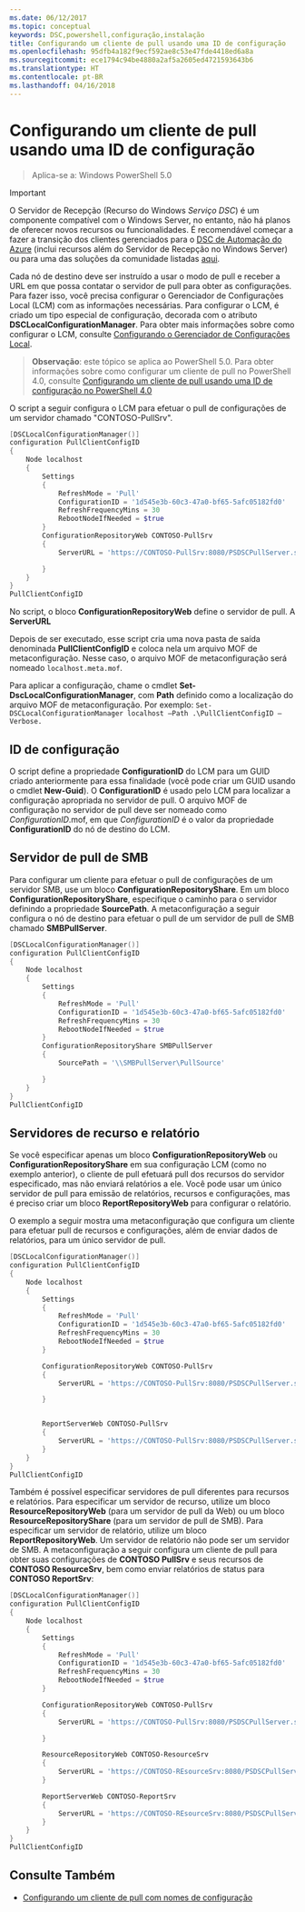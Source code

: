 ```yaml
---
ms.date: 06/12/2017
ms.topic: conceptual
keywords: DSC,powershell,configuração,instalação
title: Configurando um cliente de pull usando uma ID de configuração
ms.openlocfilehash: 95dfb4a182f9ecf592ae8c53e47fde4418ed6a8a
ms.sourcegitcommit: ece1794c94be4880a2af5a2605ed4721593643b6
ms.translationtype: HT
ms.contentlocale: pt-BR
ms.lasthandoff: 04/16/2018
---
```

# <a name="setting-up-a-pull-client-using-configuration-id"></a>Configurando um cliente de pull usando uma ID de configuração

> Aplica-se a: Windows PowerShell 5.0

> [!IMPORTANT]
> O Servidor de Recepção (Recurso do Windows *Serviço DSC*) é um componente compatível com o Windows Server, no entanto, não há planos de oferecer novos recursos ou funcionalidades. É recomendável começar a fazer a transição dos clientes gerenciados para o [DSC de Automação do Azure](/azure/automation/automation-dsc-getting-started) (inclui recursos além do Servidor de Recepção no Windows Server) ou para uma das soluções da comunidade listadas [aqui](pullserver.md#community-solutions-for-pull-service).

Cada nó de destino deve ser instruído a usar o modo de pull e receber a URL em que possa contatar o servidor de pull para obter as configurações. Para fazer isso, você precisa configurar o Gerenciador de Configurações Local (LCM) com as informações necessárias. Para configurar o LCM, é criado um tipo especial de configuração, decorada com o atributo **DSCLocalConfigurationManager**. Para obter mais informações sobre como configurar o LCM, consulte [Configurando o Gerenciador de Configurações Local](metaConfig.md).

> **Observação**: este tópico se aplica ao PowerShell 5.0. Para obter informações sobre como configurar um cliente de pull no PowerShell 4.0, consulte [Configurando um cliente de pull usando uma ID de configuração no PowerShell 4.0](pullClientConfigID4.md)

O script a seguir configura o LCM para efetuar o pull de configurações de um servidor chamado "CONTOSO-PullSrv".

```powershell
[DSCLocalConfigurationManager()]
configuration PullClientConfigID
{
    Node localhost
    {
        Settings
        {
            RefreshMode = 'Pull'
            ConfigurationID = '1d545e3b-60c3-47a0-bf65-5afc05182fd0'
            RefreshFrequencyMins = 30
            RebootNodeIfNeeded = $true
        }
        ConfigurationRepositoryWeb CONTOSO-PullSrv
        {
            ServerURL = 'https://CONTOSO-PullSrv:8080/PSDSCPullServer.svc'

        }
    }
}
PullClientConfigID
```

No script, o bloco **ConfigurationRepositoryWeb** define o servidor de pull. A **ServerURL**

Depois de ser executado, esse script cria uma nova pasta de saída denominada **PullClientConfigID** e coloca nela um arquivo MOF de metaconfiguração. Nesse caso, o arquivo MOF de metaconfiguração será nomeado `localhost.meta.mof`.

Para aplicar a configuração, chame o cmdlet **Set-DscLocalConfigurationManager**, com **Path** definido como a localização do arquivo MOF de metaconfiguração. Por exemplo: `Set-DSCLocalConfigurationManager localhost –Path .\PullClientConfigID –Verbose.`

## <a name="configuration-id"></a>ID de configuração

O script define a propriedade **ConfigurationID** do LCM para um GUID criado anteriormente para essa finalidade (você pode criar um GUID usando o cmdlet **New-Guid**). O **ConfigurationID** é usado pelo LCM para localizar a configuração apropriada no servidor de pull. O arquivo MOF de configuração no servidor de pull deve ser nomeado como _ConfigurationID_.mof, em que _ConfigurationID_ é o valor da propriedade **ConfigurationID** do nó de destino do LCM.

## <a name="smb-pull-server"></a>Servidor de pull de SMB

Para configurar um cliente para efetuar o pull de configurações de um servidor SMB, use um bloco **ConfigurationRepositoryShare**. Em um bloco **ConfigurationRepositoryShare**, especifique o caminho para o servidor definindo a propriedade **SourcePath**. A metaconfiguração a seguir configura o nó de destino para efetuar o pull de um servidor de pull de SMB chamado **SMBPullServer**.

```powershell
[DSCLocalConfigurationManager()]
configuration PullClientConfigID
{
    Node localhost
    {
        Settings
        {
            RefreshMode = 'Pull'
            ConfigurationID = '1d545e3b-60c3-47a0-bf65-5afc05182fd0'
            RefreshFrequencyMins = 30
            RebootNodeIfNeeded = $true
        }
        ConfigurationRepositoryShare SMBPullServer
        {
            SourcePath = '\\SMBPullServer\PullSource'

        }
    }
}
PullClientConfigID
```

## <a name="resource-and-report-servers"></a>Servidores de recurso e relatório

Se você especificar apenas um bloco **ConfigurationRepositoryWeb** ou **ConfigurationRepositoryShare** em sua configuração LCM (como no exemplo anterior), o cliente de pull efetuará pull dos recursos do servidor especificado, mas não enviará relatórios a ele. Você pode usar um único servidor de pull para emissão de relatórios, recursos e configurações, mas é preciso criar um bloco **ReportRepositoryWeb** para configurar o relatório.

O exemplo a seguir mostra uma metaconfiguração que configura um cliente para efetuar pull de recursos e configurações, além de enviar dados de relatórios, para um único servidor de pull.

```powershell
[DSCLocalConfigurationManager()]
configuration PullClientConfigID
{
    Node localhost
    {
        Settings
        {
            RefreshMode = 'Pull'
            ConfigurationID = '1d545e3b-60c3-47a0-bf65-5afc05182fd0'
            RefreshFrequencyMins = 30
            RebootNodeIfNeeded = $true
        }

        ConfigurationRepositoryWeb CONTOSO-PullSrv
        {
            ServerURL = 'https://CONTOSO-PullSrv:8080/PSDSCPullServer.svc'

        }


        ReportServerWeb CONTOSO-PullSrv
        {
            ServerURL = 'https://CONTOSO-PullSrv:8080/PSDSCPullServer.svc'
        }
    }
}
PullClientConfigID
```

Também é possível especificar servidores de pull diferentes para recursos e relatórios. Para especificar um servidor de recurso, utilize um bloco **ResourceRepositoryWeb** (para um servidor de pull da Web) ou um bloco **ResourceRepositoryShare** (para um servidor de pull de SMB).
Para especificar um servidor de relatório, utilize um bloco **ReportRepositoryWeb**. Um servidor de relatório não pode ser um servidor de SMB.
A metaconfiguração a seguir configura um cliente de pull para obter suas configurações de **CONTOSO PullSrv** e seus recursos de **CONTOSO ResourceSrv**, bem como enviar relatórios de status para **CONTOSO ReportSrv**:

```powershell
[DSCLocalConfigurationManager()]
configuration PullClientConfigID
{
    Node localhost
    {
        Settings
        {
            RefreshMode = 'Pull'
            ConfigurationID = '1d545e3b-60c3-47a0-bf65-5afc05182fd0'
            RefreshFrequencyMins = 30
            RebootNodeIfNeeded = $true
        }

        ConfigurationRepositoryWeb CONTOSO-PullSrv
        {
            ServerURL = 'https://CONTOSO-PullSrv:8080/PSDSCPullServer.svc'

        }

        ResourceRepositoryWeb CONTOSO-ResourceSrv
        {
            ServerURL = 'https://CONTOSO-REsourceSrv:8080/PSDSCPullServer.svc'
        }

        ReportServerWeb CONTOSO-ReportSrv
        {
            ServerURL = 'https://CONTOSO-REsourceSrv:8080/PSDSCPullServer.svc'
        }
    }
}
PullClientConfigID
```

## <a name="see-also"></a>Consulte Também

* [Configurando um cliente de pull com nomes de configuração](pullClientConfigNames.md)